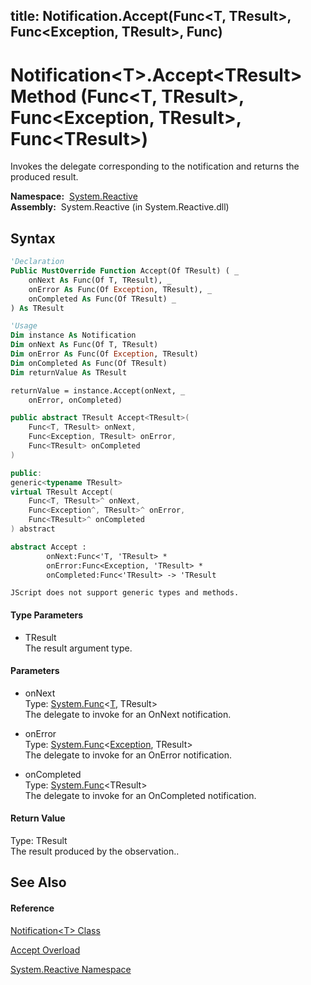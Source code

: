 title: Notification<T>.Accept<TResult>(Func<T, TResult>, Func<Exception, TResult>, Func<TResult>)
---
# Notification\<T\>.Accept\<TResult\> Method (Func\<T, TResult\>, Func\<Exception, TResult\>, Func\<TResult\>)

Invokes the delegate corresponding to the notification and returns the produced result.

**Namespace:**  [System.Reactive](System.Reactive\System.Reactive.md)  
**Assembly:**  System.Reactive (in System.Reactive.dll)

## Syntax

```vb
'Declaration
Public MustOverride Function Accept(Of TResult) ( _
    onNext As Func(Of T, TResult), _
    onError As Func(Of Exception, TResult), _
    onCompleted As Func(Of TResult) _
) As TResult
```

```vb
'Usage
Dim instance As Notification
Dim onNext As Func(Of T, TResult)
Dim onError As Func(Of Exception, TResult)
Dim onCompleted As Func(Of TResult)
Dim returnValue As TResult

returnValue = instance.Accept(onNext, _
    onError, onCompleted)
```

```csharp
public abstract TResult Accept<TResult>(
    Func<T, TResult> onNext,
    Func<Exception, TResult> onError,
    Func<TResult> onCompleted
)
```

```c++
public:
generic<typename TResult>
virtual TResult Accept(
    Func<T, TResult>^ onNext, 
    Func<Exception^, TResult>^ onError, 
    Func<TResult>^ onCompleted
) abstract
```

```fsharp
abstract Accept : 
        onNext:Func<'T, 'TResult> * 
        onError:Func<Exception, 'TResult> * 
        onCompleted:Func<'TResult> -> 'TResult 
```

```jscript
JScript does not support generic types and methods.
```

#### Type Parameters

- TResult  
  The result argument type.

#### Parameters

- onNext  
  Type: [System.Func](https://msdn.microsoft.com/en-us/library/Bb549151)\<[T](Notification\Notification(T).md), TResult\>  
  The delegate to invoke for an OnNext notification.

- onError  
  Type: [System.Func](https://msdn.microsoft.com/en-us/library/Bb549151)\<[Exception](https://msdn.microsoft.com/en-us/library/c18k6c59), TResult\>  
  The delegate to invoke for an OnError notification.

- onCompleted  
  Type: [System.Func](https://msdn.microsoft.com/en-us/library/Bb534960)\<TResult\>  
  The delegate to invoke for an OnCompleted notification.

#### Return Value

Type: TResult  
The result produced by the observation..

## See Also

#### Reference

[Notification\<T\> Class](Notification\Notification(T).md)

[Accept Overload](Accept\Notification(T).Accept.md)

[System.Reactive Namespace](System.Reactive\System.Reactive.md)
